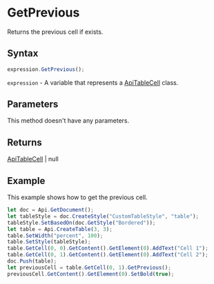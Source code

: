 # GetPrevious

Returns the previous cell if exists.

## Syntax

```javascript
expression.GetPrevious();
```

`expression` - A variable that represents a [ApiTableCell](../ApiTableCell.md) class.

## Parameters

This method doesn't have any parameters.

## Returns

[ApiTableCell](../../ApiTableCell/ApiTableCell.md) \| null

## Example

This example shows how to get the previous cell.

```javascript
let doc = Api.GetDocument();
let tableStyle = doc.CreateStyle("CustomTableStyle", "table");
tableStyle.SetBasedOn(doc.GetStyle("Bordered"));
let table = Api.CreateTable(3, 3);
table.SetWidth("percent", 100);
table.SetStyle(tableStyle);
table.GetCell(0, 0).GetContent().GetElement(0).AddText("Cell 1");
table.GetCell(0, 1).GetContent().GetElement(0).AddText("Cell 2");
doc.Push(table);
let previousCell = table.GetCell(0, 1).GetPrevious();
previousCell.GetContent().GetElement(0).SetBold(true);
```

